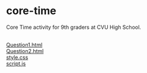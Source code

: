 # core-time
Core Time activity for 9th graders at CVU High School.

<br>[Question1.html](/question1.html)
<br>[Question2.html](/question2.html)
<br>[style.css](/style.css)
<br>[script.js](/script.js)
